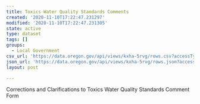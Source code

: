```yaml
---
title: Toxics Water Quality Standards Comments
created: '2020-11-10T17:22:47.231297'
modified: '2020-11-10T17:22:47.231305'
state: active
type: dataset
tags: []
groups:
  - Local Government
csv_url: 'https://data.oregon.gov/api/views/kxha-5rvg/rows.csv?accessType=DOWNLOAD'
json_url: 'https://data.oregon.gov/api/views/kxha-5rvg/rows.json?accessType=DOWNLOAD'
layout: post

---
```

Corrections and Clarifications to Toxics Water Quality Standards Comment Form
